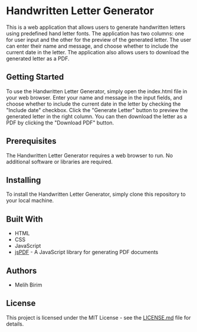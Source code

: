 # Handwritten Letter Generator

This is a web application that allows users to generate handwritten letters using predefined hand letter fonts. The application has two columns: one for user input and the other for the preview of the generated letter. The user can enter their name and message, and choose whether to include the current date in the letter. The application also allows users to download the generated letter as a PDF.

## Getting Started

To use the Handwritten Letter Generator, simply open the index.html file in your web browser. Enter your name and message in the input fields, and choose whether to include the current date in the letter by checking the "Include date" checkbox. Click the "Generate Letter" button to preview the generated letter in the right column. You can then download the letter as a PDF by clicking the "Download PDF" button.

## Prerequisites

The Handwritten Letter Generator requires a web browser to run. No additional software or libraries are required.

## Installing

To install the Handwritten Letter Generator, simply clone this repository to your local machine.

## Built With

* HTML
* CSS
* JavaScript
* [jsPDF](https://github.com/MrRio/jsPDF) - A JavaScript library for generating PDF documents

## Authors

* Melih Birim

## License

This project is licensed under the MIT License - see the [LICENSE.md](LICENSE.md) file for details.

